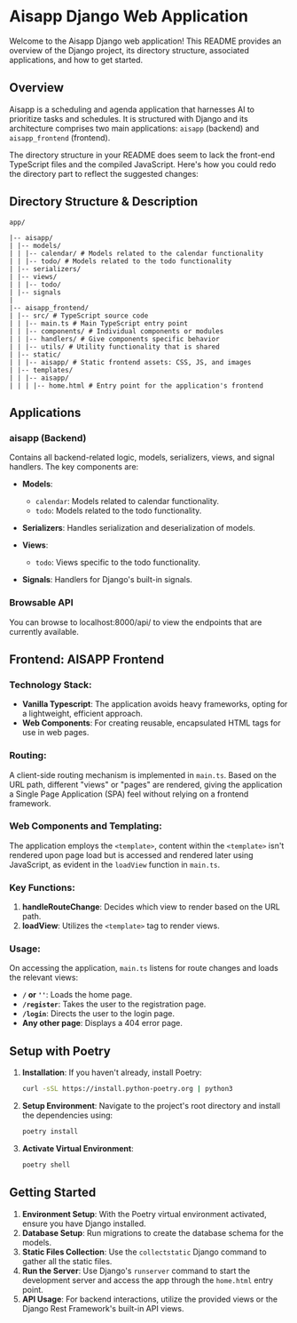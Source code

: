 # Aisapp Django Web Application

Welcome to the Aisapp Django web application! This README provides an overview of the Django project, its directory structure, associated applications, and how to get started.

## Overview

Aisapp is a scheduling and agenda application that harnesses AI to prioritize tasks and schedules. It is structured with Django and its architecture comprises two main applications: `aisapp` (backend) and `aisapp_frontend` (frontend).


The directory structure in your README does seem to lack the front-end TypeScript files and the compiled JavaScript. Here's how you could redo the directory part to reflect the suggested changes:

## Directory Structure & Description
```
app/

|-- aisapp/
| |-- models/
| | |-- calendar/ # Models related to the calendar functionality
| | |-- todo/ # Models related to the todo functionality
| |-- serializers/ 
| |-- views/
| | |-- todo/ 
| |-- signals
|
|-- aisapp_frontend/
| |-- src/ # TypeScript source code
| | |-- main.ts # Main TypeScript entry point
| | |-- components/ # Individual components or modules
| | |-- handlers/ # Give components specific behavior
| | |-- utils/ # Utility functionality that is shared
| |-- static/
| | |-- aisapp/ # Static frontend assets: CSS, JS, and images
| |-- templates/
| | |-- aisapp/
| | | |-- home.html # Entry point for the application's frontend
```
## Applications

### aisapp (Backend)

Contains all backend-related logic, models, serializers, views, and signal handlers. The key components are:

- **Models**: 
  - `calendar`: Models related to calendar functionality.
  - `todo`: Models related to the todo functionality.
  
- **Serializers**: Handles serialization and deserialization of models.
- **Views**: 
  - `todo`: Views specific to the todo functionality.
- **Signals**: Handlers for Django's built-in signals.
  
### Browsable API

You can browse to localhost:8000/api/ to view the endpoints that are currently available.

## Frontend: AISAPP Frontend

### Technology Stack:

- **Vanilla Typescript**: The application avoids heavy frameworks, opting for a lightweight, efficient approach.
- **Web Components**: For creating reusable, encapsulated HTML tags for use in web pages.

### Routing:

A client-side routing mechanism is implemented in `main.ts`. Based on the URL path, different "views" or "pages" are rendered, giving the application a Single Page Application (SPA) feel without relying on a frontend framework.

### Web Components and Templating:

The application employs the `<template>`, content within the `<template>` isn't rendered upon page load but is accessed and rendered later using JavaScript, as evident in the `loadView` function in `main.ts`.

### Key Functions:

1. **handleRouteChange**: Decides which view to render based on the URL path.
2. **loadView**: Utilizes the `<template>` tag to render views.

### Usage:

On accessing the application, `main.ts` listens for route changes and loads the relevant views:

- **`/` or `''`**: Loads the home page.
- **`/register`**: Takes the user to the registration page.
- **`/login`**: Directs the user to the login page.
- **Any other page**: Displays a 404 error page.

## Setup with Poetry

1. **Installation**: If you haven't already, install Poetry:
   ```bash
   curl -sSL https://install.python-poetry.org | python3
   ```

2. **Setup Environment**: Navigate to the project's root directory and install the dependencies using:
   ```bash
   poetry install
   ```

3. **Activate Virtual Environment**:
   ```bash
   poetry shell
   ```

## Getting Started

1. **Environment Setup**: With the Poetry virtual environment activated, ensure you have Django installed.
2. **Database Setup**: Run migrations to create the database schema for the models.
3. **Static Files Collection**: Use the `collectstatic` Django command to gather all the static files.
4. **Run the Server**: Use Django's `runserver` command to start the development server and access the app through the `home.html` entry point.
5. **API Usage**: For backend interactions, utilize the provided views or the Django Rest Framework's built-in API views.

